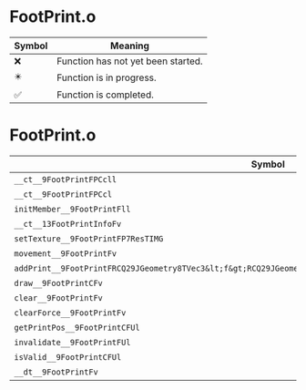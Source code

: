 # FootPrint.o
| Symbol | Meaning 
| ------------- | ------------- 
| :x: | Function has not yet been started. 
| :eight_pointed_black_star: | Function is in progress. 
| :white_check_mark: | Function is completed. 


# FootPrint.o
| Symbol | Decompiled? |
| ------------- | ------------- |
| `__ct__9FootPrintFPCcll` | :x: |
| `__ct__9FootPrintFPCcl` | :x: |
| `initMember__9FootPrintFll` | :x: |
| `__ct__13FootPrintInfoFv` | :x: |
| `setTexture__9FootPrintFP7ResTIMG` | :x: |
| `movement__9FootPrintFv` | :x: |
| `addPrint__9FootPrintFRCQ29JGeometry8TVec3&lt;f&gt;RCQ29JGeometry8TVec3&lt;f&gt;RCQ29JGeometry8TVec3&lt;f&gt;b` | :x: |
| `draw__9FootPrintCFv` | :x: |
| `clear__9FootPrintFv` | :x: |
| `clearForce__9FootPrintFv` | :x: |
| `getPrintPos__9FootPrintCFUl` | :x: |
| `invalidate__9FootPrintFUl` | :x: |
| `isValid__9FootPrintCFUl` | :x: |
| `__dt__9FootPrintFv` | :x: |
